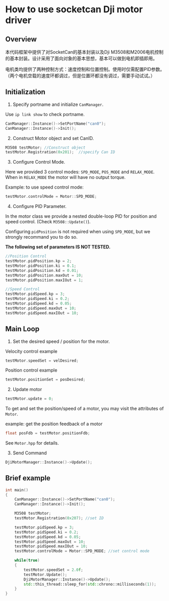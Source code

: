 # How to use socketcan Dji motor driver

## Overview

本代码框架中提供了对SocketCan的基本封装以及Dji M3508和M2006电机控制的基本封装。设计采用了面向对象的基本思想，基本可以做到电机即插即用。

电机类均提供了两种控制方式：速度控制和位置控制。使用时仅需配置PID参数。（两个电机空载的速度环都调过，但是位置环都没有调过，需要手动试试。）


## Initialization

1. Specify portname and initialize `CanManager`.

Use `ip link show` to check portname.

```c++
CanManager::Instance()->SetPortName("can0");
CanManager::Instance()->Init();
```

2. Construct Motor object and set CanID.

```c++
M3508 testMotor; //Construct object
testMotor.Registration(0x201);  //specify Can ID
```

3. Configure Control Mode.

Here we provided 3 control modes: `SPD_MODE`, `POS_MODE` and `RELAX_MODE`. When in `RELAX_MODE` the motor will have no output torque.

Example: to use speed control mode:

```C++
testMotor.controlMode = Motor::SPD_MODE;
```

4. Configure PID Parameter.

In the motor class we provide a nested double-loop PID for position and speed control. (Check `M3508::Update()`). 

Configuring `pidPosition` is not required when using `SPD_MODE`, but we strongly recommand you to do so. 

**The following set of parameters IS NOT TESTED.**

```C++
//Position Control
testMotor.pidPosition.kp = 2;
testMotor.pidPosition.ki = 0.1;
testMotor.pidPosition.kd = 0.01;
testMotor.pidPosition.maxOut = 10;
testMotor.pidPosition.maxIOut = 1;

//Speed Control
testMotor.pidSpeed.kp = 3;
testMotor.pidSpeed.ki = 0.2;
testMotor.pidSpeed.kd = 0.05;
testMotor.pidSpeed.maxOut = 10;
testMotor.pidSpeed.maxIOut = 10;
```

## Main Loop

1. Set the desired speed / position for the motor.

Velocity control example
```c++
testMotor.speedSet = velDesired;
```

Position control example
```c++
testMotor.positionSet = posDesired;
```

2. Update motor

```c++
testMotor.update = 0;
```

To get and set the position/speed of a motor, you may visit the attributes of `Motor`.

example: get the position feedback of a motor
```c++
float posFdb = testMotor.positionFdb;
```

See `Motor.hpp` for details.

3. Send Command

```C++
DjiMotorManager::Instance()->Update();
```


## Brief example
```c++
int main()
{
    CanManager::Instance()->SetPortName("can0");
    CanManager::Instance()->Init();

    M3508 testMotor; 
    testMotor.Registration(0x207); //set ID

    testMotor.pidSpeed.kp = 3;
	testMotor.pidSpeed.ki = 0.2;
	testMotor.pidSpeed.kd = 0.05;
	testMotor.pidSpeed.maxOut = 10;
	testMotor.pidSpeed.maxIOut = 10;
    testMotor.controlMode = Motor::SPD_MODE; //set control mode

    while(true)
    {
        testMotor.speedSet = 2.0f;
        testMotor.Update();
        DjiMotorManager::Instance()->Update();
        std::this_thread::sleep_for(std::chrono::milliseconds(1));
    }
}



```